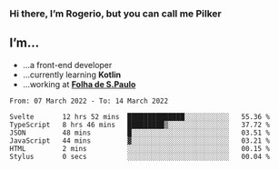 ### Hi there, I’m Rogerio, but you can call me Pilker

## I’m…
- …a front-end developer
- …currently learning **Kotlin**
- …working at [**Folha de S.Paulo**](https://www.folha.com.br/)

<!--START_SECTION:waka-->

```text
From: 07 March 2022 - To: 14 March 2022

Svelte       12 hrs 52 mins  ██████████████░░░░░░░░░░░   55.36 %
TypeScript   8 hrs 46 mins   █████████▒░░░░░░░░░░░░░░░   37.72 %
JSON         48 mins         █░░░░░░░░░░░░░░░░░░░░░░░░   03.51 %
JavaScript   44 mins         ▓░░░░░░░░░░░░░░░░░░░░░░░░   03.21 %
HTML         2 mins          ░░░░░░░░░░░░░░░░░░░░░░░░░   00.15 %
Stylus       0 secs          ░░░░░░░░░░░░░░░░░░░░░░░░░   00.04 %
```

<!--END_SECTION:waka-->
